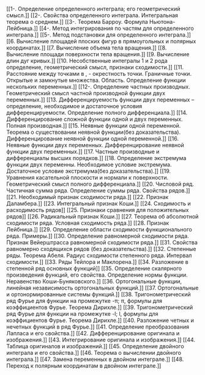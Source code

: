[[1-. Определение определенного интеграла; его геометрический смысл.]]
[[2-. Свойства определенного интеграла.  Интегральная теорема о среднем.]]
[[3-. Теорема Барроу. Формула Ньютона-Лейбница.]]
[[4-. Метод интегрирования по частям для определенного интеграла.]]
[[5-. Метод подстановки для определенного интеграла.]]
[[6. Вычисление площадей плоских фигур в прямоугольных и полярных координатах.]]
[[7. Вычисление объема тела вращения.]]
[[8. Вычисление площади поверхности тела вращения.]]
[[9. Вычисление длин дуг кривых.]]
[[10. Несобственные интегралы 1 и 2 рода определение, геометрический смысл, признаки сходимости.]]
[[11. Расстояние между точками в  ,  - окрестность точки. Граничные точки. Открытые и замкнутые множества. Область. Определение функции нескольких переменных.]]
[[12-. Определение частных производных. Геометрический смысл частной производной функции двух переменных.]]
[[13. Дифференцируемость функции двух переменных – определение, необходимое и достаточное условия дифференцируемости. Определение полного дифференциала.]]
[[14. Дифференцирование сложной функции одной и двух переменных. Полная производная.]]
[[15. Неявные функции одной переменной. Теорема о существовании неявной функции(без доказательства). Дифференцирование неявной функции одной переменной.]]
[[16. Неявные функции двух переменных. Дифференцирование неявной функции двух переменных.]]
[[17. Частные производные и дифференциалы высших порядков.]]
[[18. Определение экстремума функции двух переменны. Необходимое условие экстремума. Достаточное условие экстремума(без доказательства).]]
[[19. Уравнения касательной плоскости и нормали к поверхности. Геометрический смысл полного дифференциала.]]
[[20. Числовой ряд. Частичная сумма ряда. Определение суммы ряда. Свойства рядов.]]
[[21. Необходимый признак сходимости ряда.]]
[[22. Признак Даламбера.]]
[[23. Интегральный признак Коши.]]
[[24. Сходимость и расходимость рядов]]
[[25. Признаки сравнения для положительных рядов]]
[[26. Радикальный признак Коши.]]
[[27. Теорема об абсолютной сходимости ряда. Условная сходимость ряда.]]
[[28. Признак Лейбница.]]
[[29. Определение области сходимости функционального ряда. Примеры.]]
[[30. Определение равномерной сходимости ряда. Признак Вейерштрасса равномерной сходимости ряда.]]
[[31. Свойства равномерно сходящихся рядов (без доказательства).]]
[[32. Степенные ряды. Теорема Абеля. Радиус сходимости степенного ряда. Интервал сходимости.]]
[[33. Ряды Тейлора и Маклорена.]]
[[34. Разложение в степенной ряд основных функций]]
[[35. Определение скалярного произведения функций, его свойства. Определение нормы функции. Неравенство Коши-Буняковского.]]
[[36. Ортогональные функции, линейная независимость ортогональных функций.]]
[[37. Ортогональные  и ортонормированные системы функций.]]
[[38. Тригонометрический ряд Фурье для функции на промежутке -π; π, формулы для коэффициентов Фурье. Теорема Дирихле.]]
[[39. Тригонометрический ряд Фурье для функции на промежутке -l; l, формулы для коэффициентов Фурье. Теорема Дирихле.]]
[[40. Разложение четных и нечетных функций в ряд Фурье.]]
[[41. Определение преобразования Лапласа и его свойства.]]
[[42. Дифференцирование оригинала и изображения.]]
[[43. Интегрирование оригинала и изображения.]]
[[44. Таблица оригиналов и изображений.]]
[[45. Определение двойного интеграла и его свойства.]]
[[46.  Теорема о вычислении  двойного интеграла.]]
[[47.  Замена переменных в двойном интеграле.]]
[[48.  Переход к полярным координатам в двойном интеграле.]]